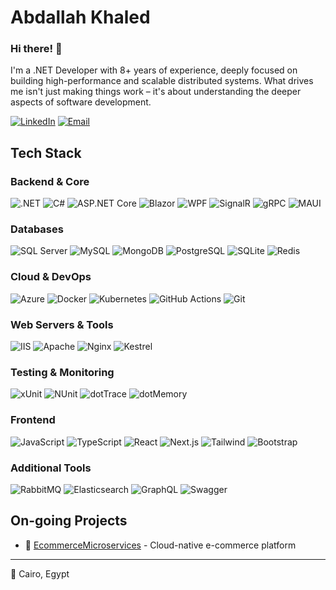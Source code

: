 # Abdallah Khaled

### Hi there! 👋

I'm a .NET Developer with 8+ years of experience, deeply focused on building high-performance and scalable distributed systems. What drives me isn't just making things work – it's about understanding the deeper aspects of software development.

[![LinkedIn](https://img.shields.io/badge/LinkedIn-0077B5?style=flat-square&logo=linkedin&logoColor=white)](https://www.linkedin.com/in/abdallah-khaled-97294822a/)
[![Email](https://img.shields.io/badge/Email-D14836?style=flat-square&logo=gmail&logoColor=white)](mailto:abdallah3010@hotmail.com)

## Tech Stack

### Backend & Core
![.NET](https://img.shields.io/badge/.NET-512BD4?style=flat-square&logo=.net&logoColor=white)
![C#](https://img.shields.io/badge/C%23-239120?style=flat-square&logo=c-sharp&logoColor=white)
![ASP.NET Core](https://img.shields.io/badge/ASP.NET%20Core-0067C5?style=flat-square&logo=.net&logoColor=white)
![Blazor](https://img.shields.io/badge/Blazor-512BD4?style=flat-square&logo=blazor&logoColor=white)
![WPF](https://img.shields.io/badge/WPF-0067C5?style=flat-square&logo=windows&logoColor=white)
![SignalR](https://img.shields.io/badge/SignalR-012456?style=flat-square&logo=.net&logoColor=white)
![gRPC](https://img.shields.io/badge/gRPC-244c5a?style=flat-square&logo=.net&logoColor=white)
![MAUI](https://img.shields.io/badge/MAUI-512BD4?style=flat-square&logo=.net&logoColor=white)

### Databases
![SQL Server](https://img.shields.io/badge/SQL%20Server-CC2927?style=flat-square&logo=microsoft-sql-server&logoColor=white)
![MySQL](https://img.shields.io/badge/MySQL-4479A1?style=flat-square&logo=mysql&logoColor=white)
![MongoDB](https://img.shields.io/badge/MongoDB-47A248?style=flat-square&logo=mongodb&logoColor=white)
![PostgreSQL](https://img.shields.io/badge/PostgreSQL-316192?style=flat-square&logo=postgresql&logoColor=white)
![SQLite](https://img.shields.io/badge/SQLite-07405E?style=flat-square&logo=sqlite&logoColor=white)
![Redis](https://img.shields.io/badge/Redis-DC382D?style=flat-square&logo=redis&logoColor=white)

### Cloud & DevOps
![Azure](https://img.shields.io/badge/Azure-0089D6?style=flat-square&logo=microsoft-azure&logoColor=white)
![Docker](https://img.shields.io/badge/Docker-2496ED?style=flat-square&logo=docker&logoColor=white)
![Kubernetes](https://img.shields.io/badge/Kubernetes-326CE5?style=flat-square&logo=kubernetes&logoColor=white)
![GitHub Actions](https://img.shields.io/badge/GitHub%20Actions-2088FF?style=flat-square&logo=github-actions&logoColor=white)
![Git](https://img.shields.io/badge/Git-F05032?style=flat-square&logo=git&logoColor=white)

### Web Servers & Tools
![IIS](https://img.shields.io/badge/IIS-5E5E5E?style=flat-square&logo=microsoft&logoColor=white)
![Apache](https://img.shields.io/badge/Apache-D22128?style=flat-square&logo=apache&logoColor=white)
![Nginx](https://img.shields.io/badge/Nginx-009639?style=flat-square&logo=nginx&logoColor=white)
![Kestrel](https://img.shields.io/badge/Kestrel-512BD4?style=flat-square&logo=.net&logoColor=white)

### Testing & Monitoring
![xUnit](https://img.shields.io/badge/xUnit-512BD4?style=flat-square&logo=.net&logoColor=white)
![NUnit](https://img.shields.io/badge/NUnit-008C6F?style=flat-square&logo=.net&logoColor=white)
![dotTrace](https://img.shields.io/badge/dotTrace-000000?style=flat-square&logo=jetbrains&logoColor=white)
![dotMemory](https://img.shields.io/badge/dotMemory-000000?style=flat-square&logo=jetbrains&logoColor=white)

### Frontend
![JavaScript](https://img.shields.io/badge/JavaScript-F7DF1E?style=flat-square&logo=javascript&logoColor=black)
![TypeScript](https://img.shields.io/badge/TypeScript-007ACC?style=flat-square&logo=typescript&logoColor=white)
![React](https://img.shields.io/badge/React-61DAFB?style=flat-square&logo=react&logoColor=black)
![Next.js](https://img.shields.io/badge/Next.js-000000?style=flat-square&logo=next.js&logoColor=white)
![Tailwind](https://img.shields.io/badge/Tailwind-38B2AC?style=flat-square&logo=tailwind-css&logoColor=white)
![Bootstrap](https://img.shields.io/badge/Bootstrap-7952B3?style=flat-square&logo=bootstrap&logoColor=white)

### Additional Tools
![RabbitMQ](https://img.shields.io/badge/RabbitMQ-FF6600?style=flat-square&logo=rabbitmq&logoColor=white)
![Elasticsearch](https://img.shields.io/badge/Elasticsearch-005571?style=flat-square&logo=elasticsearch&logoColor=white)
![GraphQL](https://img.shields.io/badge/GraphQL-E10098?style=flat-square&logo=graphql&logoColor=white)
![Swagger](https://img.shields.io/badge/Swagger-85EA2D?style=flat-square&logo=swagger&logoColor=black)

## On-going Projects

- 🚀 [EcommerceMicroservices](https://github.com/EAX3010/EcommerceMicroservices) - Cloud-native e-commerce platform


---

📍 Cairo, Egypt
